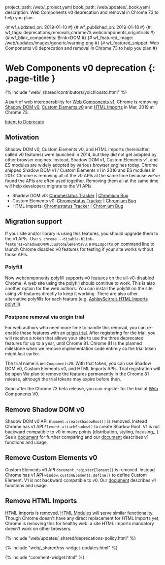 project_path: /web/_project.yaml
book_path: /web/updates/_book.yaml
description: Web Components v0 deprecation and removal in Chrome 73 to help you plan.

{# wf_updated_on: 2019-01-10 #}
{# wf_published_on: 2019-01-18 #}
{# wf_tags: deprecations,removals,chrome73,webcomponents,origintrials #}
{# wf_blink_components: Blink>DOM #}
{# wf_featured_image: /web/updates/images/generic/warning.png #}
{# wf_featured_snippet: Web Components v0 deprecation and removal in Chrome 73 to help you plan.#}

# Web Components v0 deprecation {: .page-title }

{% include "web/_shared/contributors/yoichiosato.html" %}

A part of web interoperability for [Web Components v1](/web/updates/2017/01/webcomponents-org),
Chrome is removing
[Shadow DOM v0](https://www.html5rocks.com/en/tutorials/webcomponents/shadowdom/),
[Custom Elements v0](https://www.html5rocks.com/en/tutorials/webcomponents/customelements/)
 and [HTML Imports](https://www.html5rocks.com/en/tutorials/webcomponents/imports/)
  in Mar, 2019 at Chrome 73.

[Intent to Deprecate](https://groups.google.com/a/chromium.org/forum/#!msg/blink-dev/h-JwMiPUnuU/sl79aLoLBQAJ)


## Motivation

Shadow DOM v0, Custom Elements v0, and HTML Imports (hereinafter, called v0 features)
 were launched in 2014, but
they did not get adopted by other browser engines. Instead, Shadow DOM v1,
Custom Elements v1, and ES modules are widely adopted by various browser engines
today. Chrome shipped Shadow DOM v1 / Custom Elements v1 in 2016 and ES
modules in 2017.
Chrome is removing all of the v0 APIs at the same time because we've found the APIs are often used together. Removing them all at the same time will help developers migrate to the V1 APIs.

- Shadow DOM v0: [Chromestatus Tracker](https://www.chromestatus.com/feature/4507242028072960) &#124;
 [Chromium Bug](https://crbug.com/671907)
- Custom Elements v0: [Chromestatus Tracker](https://www.chromestatus.com/feature/4642138092470272)  &#124;
 [Chromium Bug](https://crbug.com/660759)
- HTML Imports: [Chromestatus Tracker](https://www.chromestatus.com/feature/4507242028072960)  &#124;
[Chromium Bug](https://crbug.com/766694)

## Migration support
If your site and/or library is using this features, you should upgrade them to
the v1 APIs.
Use `$ chrome --disable-blink-features=ShadowDOMV0,CustomElementsV0,HTMLImports`
on command line to launch Chrome disabled v0 features for testing if your site works without those APIs.

### Polyfill

Now webcomponents polyfill supports v0 features on the all-v0-disabled Chrome. A web site using the polyfill should continue to work.
This is also another option for the web authors.
You can install the polyfill on the site using v0 features directly to keep
it working.
There are also other alternative polyfills for each feature (e.g.
[AshleyScirra’s HTML Imports polyfill](https://github.com/AshleyScirra/html-imports-polyfill)).


### Postpone removal via origin trial

For web authors who need more time to handle this removal, you can re-enable
these features with an [origin trial](https://github.com/GoogleChrome/OriginTrials/blob/gh-pages/developer-guide.md).
After registering for the trial, you will receive a token that allows your site to use the three deprecated features for up to a year,
until Chrome 81.
Chrome 81 is the planned milestone when we remove implementation code entirely so
the trial token might last earlier.

The trial name is `WebComponentsV0`. With that token, you can use Shadow DOM v0,
Custom Elements v0, and HTML Imports APIs. Trial registration will be open
We plan to remove the features permanently in the Chrome 81 release, although the trial tokens may expire before then.

Soon after the Chrome 73 beta release, you can register for the trial at [Web Components V0](https://developers.chrome.com/origintrials/#/view_trial/2431943798780067841).

## Remove Shadow DOM v0
Shadow DOM v0 API `Element.createShadowRoot()` is removed.
Instead Chrome has v1 API `Element.attachShadow()` to create Shadow Root.
V1 is not backward compatible to v0 in many points (distribution, styling, focusing,,,).
See a [document](https://hayato.io/2016/shadowdomv1/) for further comparing and
our [document](/web/fundamentals/web-components/shadowdom) describes v1 functions and usage.


## Remove Custom Elements v0
Custom Elements v0 API `document.registerElement()` is removed.
Instead Chrome has v1 API `window.customElements.define()` to define Custom Element.
V1 is not backward compatible to v0.
Our [document](/web/fundamentals/web-components/customelements) describes v1 functions and usage.


## Remove HTML Imports

HTML Imports is removed.
[HTML Modules](https://github.com/w3c/webcomponents/issues/645) will serve
similar functionality.
Though Chrome doesn't have any direct replacement for HTML Imports yet, Chrome is removing this for healthy web:
a site HTML Imports mandatory doesn't work on other browsers.

{% include "web/updates/_shared/deprecations-policy.html" %}

{% include "web/_shared/rss-widget-updates.html" %}

{% include "comment-widget.html" %}
